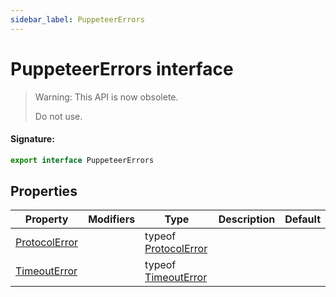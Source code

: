 ```yaml
---
sidebar_label: PuppeteerErrors
---
```


# PuppeteerErrors interface

> Warning: This API is now obsolete.
>
> Do not use.

#### Signature:

```typescript
export interface PuppeteerErrors
```

## Properties

| Property                                                      | Modifiers | Type                                                 | Description | Default |
| ------------------------------------------------------------- | --------- | ---------------------------------------------------- | ----------- | ------- |
| [ProtocolError](./puppeteer.puppeteererrors.protocolerror.md) |           | typeof [ProtocolError](./puppeteer.protocolerror.md) |             |         |
| [TimeoutError](./puppeteer.puppeteererrors.timeouterror.md)   |           | typeof [TimeoutError](./puppeteer.timeouterror.md)   |             |         |
